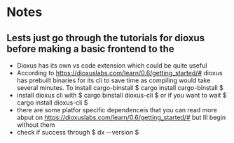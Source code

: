 # Notes

## Lests just go through the tutorials for dioxus before making a basic frontend to the 

* Dioxus has its own vs code extension which could be quite useful
* According to https://dioxuslabs.com/learn/0.6/getting_started/# dioxus has prebuilt binaries for its cli to save time as compiling would take several minutes.
To install cargo-binstall $ cargo install cargo-binstall $
* install dioxus cli with $ cargo binstall dioxus-cli $ or if you want to wait $ cargo install dioxus-cli $
* there are some platfor specific dependenceis that you can read more abput on https://dioxuslabs.com/learn/0.6/getting_started/# but Ill begin without them
* check if success through $ dx --version $

